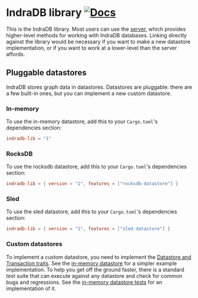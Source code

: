 # IndraDB library [![Docs](https://docs.rs/indradb-lib/badge.svg)](https://docs.rs/indradb-lib)

This is the IndraDB library. Most users can use the [server](https://github.com/indradb/indradb), which provides higher-level methods for working with IndraDB databases. Linking directly against the library would be necessary if you want to make a new datastore implementation, or if you want to work at a lower-level than the server affords.

## Pluggable datastores

IndraDB stores graph data in datastores. Datastores are pluggable: there are a few built-in ones, but you can implement a new custom datastore.

### In-memory

To use the in-memory datastore, add this to your `Cargo.toml`'s dependencies section:

```toml
indradb-lib = "1"
```

### RocksDB

To use the rocksdb datastore, add this to your `Cargo.toml`'s dependencies section:

```toml
indradb-lib = { version = "1", features = ["rocksdb-datastore"] }
```

### Sled

To use the sled datastore, add this to your `Cargo.toml`'s dependencies section:

```toml
indradb-lib = { version = "1", features = ["sled-datastore"] }
```

### Custom datastores

To implement a custom datastore, you need to implement the [Datastore and Transaction traits](https://github.com/indradb/indradb/blob/master/lib/src/traits.rs). See the [in-memory datastore](https://github.com/indradb/indradb/blob/master/lib/src/memory/datastore.rs) for a simpler example implementation. To help you get off the ground faster, there is a standard test suite that can execute against any datastore and check for common bugs and regressions. See the [in-memory datastore tests](https://github.com/indradb/indradb/blob/master/lib/src/memory/tests.rs) for an implementation of it.
